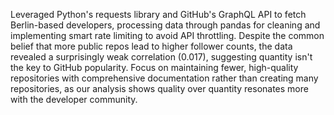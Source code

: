 Leveraged Python's requests library and GitHub's GraphQL API to fetch Berlin-based developers, processing data through pandas for cleaning and implementing smart rate limiting to avoid API throttling.
Despite the common belief that more public repos lead to higher follower counts, the data revealed a surprisingly weak correlation (0.017), suggesting quantity isn't the key to GitHub popularity.
Focus on maintaining fewer, high-quality repositories with comprehensive documentation rather than creating many repositories, as our analysis shows quality over quantity resonates more with the developer community.
